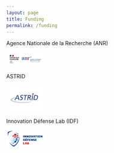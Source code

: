 ```yaml
---
layout: page
title: Funding
permalink: /funding
---
```


Agence Nationale de la Recherche (ANR)

<img src="https://raw.githubusercontent.com/ASTRAL-SAR/ASTRAL/gh-pages/assets/img/anr.png" alt="ANR logo" style="width:100px;"/>

ASTRID

<img src="https://raw.githubusercontent.com/ASTRAL-SAR/ASTRAL/gh-pages/assets/img/astrid.jpg" alt="astrid logo" style="width:100px;"/>

Innovation Défense Lab (IDF)

<img src="https://raw.githubusercontent.com/ASTRAL-SAR/ASTRAL/gh-pages/assets/img/aid-logo-lab-2362x1158-1.jpg" alt="dga logo" style="width:100px;"/>


